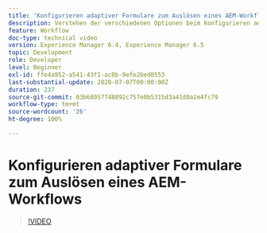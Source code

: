 ```yaml
---
title: 'Konfigurieren adaptiver Formulare zum Auslösen eines AEM-Workflows '
description: Verstehen der verschiedenen Optionen beim Konfigurieren adaptiver Formulare zum Auslösen eines AEM-Workflows
feature: Workflow
doc-type: technical video
version: Experience Manager 6.4, Experience Manager 6.5
topic: Development
role: Developer
level: Beginner
exl-id: ffe4a952-a541-43f1-ac8b-9efe2bed0553
last-substantial-update: 2020-07-07T00:00:00Z
duration: 237
source-git-commit: 03b68057748892c757e0b5315d3a41d0a2e4fc79
workflow-type: tm+mt
source-wordcount: '26'
ht-degree: 100%

---
```


# Konfigurieren adaptiver Formulare zum Auslösen eines AEM-Workflows 


>[!VIDEO](https://video.tv.adobe.com/v/28316?quality=12&learn=on)
